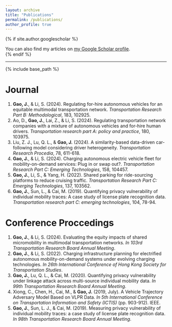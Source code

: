 ```yaml
---
layout: archive
title: "Publications"
permalink: /publications/
author_profile: true
---
```


{% if site.author.googlescholar %}
  <div class="wordwrap">You can also find my articles on <a href="{{site.author.googlescholar}}">my Google Scholar profile</a>.</div>
{% endif %}

***

{% include base_path %}

Journal
======
1. **Gao, J.**, & Li, S. (2024). Regulating for-hire autonomous vehicles for an equitable multimodal transportation network. _Transportation Research Part B: Methodological_, 183, 102925.
2. Ao, D., **Gao, J.**, Lai, Z., & Li, S. (2024). Regulating transportation network companies with a mixture of autonomous vehicles and for-hire human drivers. _Transportation research part A: policy and practice_, 180, 103975.
3. Liu, Z. J., Lu, Q. L., & **Gao, J.** (2024). A similarity-based data-driven car-following model considering driver heterogeneity. _Transportation Research Procedia_, 78, 611-618.
4. **Gao, J.**, & Li, S. (2024). Charging autonomous electric vehicle fleet for mobility-on-demand services: Plug in or swap out?. _Transportation Research Part C: Emerging Technologies_, 158, 104457.
5. **Gao, J.**, Li, S., & Yang, H. (2022). Shared parking for ride-sourcing platforms to reduce cruising traffic. _Transportation Research Part C: Emerging Technologies_, 137, 103562.
6. **Gao, J.**, Sun, L., & Cai, M. (2019). Quantifying privacy vulnerability of individual mobility traces: A case study of license plate recognition data. _Transportation research part C: emerging technologies_, 104, 78-94.

Conference Proccedings
======
1. **Gao, J.**, & Li, S. (2024). Evaluating the equity impacts of shared micromobility in multimodal transportation networks. _In 103rd Transportation Research Board Annual Meeting_.
2. **Gao, J.**, & Li, S. (2022). Charging infrastructure planning for electrified autonomous mobility-on-demand systems under evolving charging technologies. _In 26th International Conference of Hong Kong Society for Transportation Studies_.
3. **Gao, J.**, Lu, Q. L., & Cai, M. (2020). Quantifying privacy vulnerability under linkage attack across multi-source individual mobility data. _In 99th Transportation Research Board Annual Meeting_.
4. Xiong, C., Chen, H., Cai, M., & **Gao, J.** (2019, July). A Vehicle Trajectory Adversary Model Based on VLPR Data. _In 5th International Conference on Transportation Information and Safety (ICTIS)_ (pp. 903-912). IEEE.
5. **Gao, J.**, Sun, L. J., & Cai, M. (2019). Measuring privacy vulnerability of individual mobility traces: a case study of license plate recognition data. _In 98th Transportation Research Board Annual Meeting_.

<!--
{% for post in site.publications reversed %}
  {% include archive-single.html %}
{% endfor %}
-->